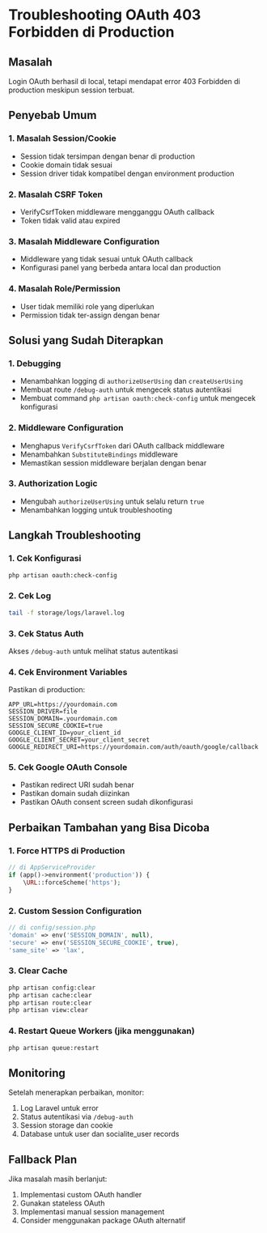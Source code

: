 # Troubleshooting OAuth 403 Forbidden di Production

## Masalah
Login OAuth berhasil di local, tetapi mendapat error 403 Forbidden di production meskipun session terbuat.

## Penyebab Umum

### 1. Masalah Session/Cookie
- Session tidak tersimpan dengan benar di production
- Cookie domain tidak sesuai
- Session driver tidak kompatibel dengan environment production

### 2. Masalah CSRF Token
- VerifyCsrfToken middleware mengganggu OAuth callback
- Token tidak valid atau expired

### 3. Masalah Middleware Configuration
- Middleware yang tidak sesuai untuk OAuth callback
- Konfigurasi panel yang berbeda antara local dan production

### 4. Masalah Role/Permission
- User tidak memiliki role yang diperlukan
- Permission tidak ter-assign dengan benar

## Solusi yang Sudah Diterapkan

### 1. Debugging
- Menambahkan logging di `authorizeUserUsing` dan `createUserUsing`
- Membuat route `/debug-auth` untuk mengecek status autentikasi
- Membuat command `php artisan oauth:check-config` untuk mengecek konfigurasi

### 2. Middleware Configuration
- Menghapus `VerifyCsrfToken` dari OAuth callback middleware
- Menambahkan `SubstituteBindings` middleware
- Memastikan session middleware berjalan dengan benar

### 3. Authorization Logic
- Mengubah `authorizeUserUsing` untuk selalu return `true`
- Menambahkan logging untuk troubleshooting

## Langkah Troubleshooting

### 1. Cek Konfigurasi
```bash
php artisan oauth:check-config
```

### 2. Cek Log
```bash
tail -f storage/logs/laravel.log
```

### 3. Cek Status Auth
Akses `/debug-auth` untuk melihat status autentikasi

### 4. Cek Environment Variables
Pastikan di production:
```env
APP_URL=https://yourdomain.com
SESSION_DRIVER=file
SESSION_DOMAIN=.yourdomain.com
SESSION_SECURE_COOKIE=true
GOOGLE_CLIENT_ID=your_client_id
GOOGLE_CLIENT_SECRET=your_client_secret
GOOGLE_REDIRECT_URI=https://yourdomain.com/auth/oauth/google/callback
```

### 5. Cek Google OAuth Console
- Pastikan redirect URI sudah benar
- Pastikan domain sudah diizinkan
- Pastikan OAuth consent screen sudah dikonfigurasi

## Perbaikan Tambahan yang Bisa Dicoba

### 1. Force HTTPS di Production
```php
// di AppServiceProvider
if (app()->environment('production')) {
    \URL::forceScheme('https');
}
```

### 2. Custom Session Configuration
```php
// di config/session.php
'domain' => env('SESSION_DOMAIN', null),
'secure' => env('SESSION_SECURE_COOKIE', true),
'same_site' => 'lax',
```

### 3. Clear Cache
```bash
php artisan config:clear
php artisan cache:clear
php artisan route:clear
php artisan view:clear
```

### 4. Restart Queue Workers (jika menggunakan)
```bash
php artisan queue:restart
```

## Monitoring

Setelah menerapkan perbaikan, monitor:
1. Log Laravel untuk error
2. Status autentikasi via `/debug-auth`
3. Session storage dan cookie
4. Database untuk user dan socialite_user records

## Fallback Plan

Jika masalah masih berlanjut:
1. Implementasi custom OAuth handler
2. Gunakan stateless OAuth
3. Implementasi manual session management
4. Consider menggunakan package OAuth alternatif 